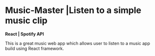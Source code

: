 # Music-Master |Listen to a simple music clip
**React | Spotify API**

This is a great music web app which allows user to listen to a music app
build using React framework.
